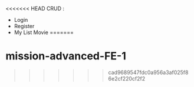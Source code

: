 <<<<<<< HEAD
CRUD :
- Login
- Register
- My List Movie
=======
# mission-advanced-FE-1
>>>>>>> cad9689547fdc0a956a3af025f86e2cf220cf2f2
